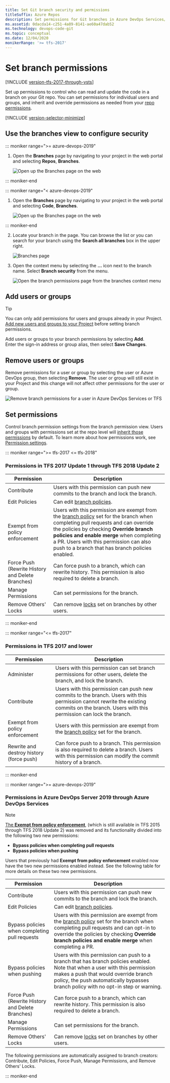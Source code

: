 ```yaml
---
title: Set Git branch security and permissions
titleSuffix: Azure Repos
description: Set permissions for Git branches in Azure DevOps Services/TFS.
ms.assetid: 0dacda14-c251-4a89-8141-ae60a47dab52
ms.technology: devops-code-git 
ms.topic: conceptual
ms.date: 12/04/2020
monikerRange: '>= tfs-2017'
---
```


# Set branch permissions

[!INCLUDE [version-tfs-2017-through-vsts](../../includes/version-tfs-2017-through-vsts.md)]


Set up permissions to control who can read and update the code in a branch on your Git repo.
You can set permissions for individual users and groups, and inherit and override permissions as needed from your [repo permissions](set-git-repository-permissions.md#git-repository).

[!INCLUDE [version-selector-minimize](../../includes/version-selector-minimize.md)]

## Use the branches view to configure security

::: moniker range=">= azure-devops-2019"

1. Open the **Branches** page by navigating to your project in the web portal and selecting **Repos**, **Branches**.

   ![Open up the Branches page on the web](media/branches/branches_nav-new-nav.png)

::: moniker-end

::: moniker range="< azure-devops-2019"

1. Open the **Branches** page by navigating to your project in the web portal and selecting **Code**, **Branches**.

   ![Open up the Branches page on the web](media/branches/branches_nav.png)

::: moniker-end

2. Locate your branch in the page. You can browse the list or you can search for your branch using the **Search all branches** box in the upper right.

   ![Branches page](media/branches/branches-page.png)

3. Open the context menu by selecting the **...** icon next to the branch name. Select **Branch security** from the menu.

   ![Open the branch permissions page from the branches context menu](media/branches/branches_context_menu_permissions.png)

## Add users or groups

> [!TIP]    
> You can only add permissions for users and groups already in your Project. [Add new users and groups to your Project](../../organizations/security/add-users-team-project.md) before setting branch permissions. 

Add users or groups to your branch permissions by selecting **Add**.  
Enter the sign-in address or group alias, then select **Save Changes**.

## Remove users or groups

Remove permissions for a user or group by selecting the user or Azure DevOps group, then selecting **Remove**. 
The user or group will still exist in your Project and this change will not affect other permissions for the user or group.    

![Remove branch permissions for a user in Azure DevOps Services or TFS](media/branches/remove_permissions.png)
 
## Set permissions 

Control branch permission settings from the branch permission view. Users and groups with permissions set at the repo level will
[inherit those permissions](../../organizations/security/about-permissions.md#inheritance) by default. To learn more about how permissions work, see [Permission settings](../../organizations/security/about-permissions.md#permission-settings).

::: moniker range=">= tfs-2017 <= tfs-2018" 

### Permissions in TFS 2017 Update 1 through TFS 2018 Update 2

| Permission | Description |
|------------|-------------|
| Contribute                                       | Users with this permission can push new commits to the branch and lock the branch.                          |
| Edit Policies                                    | Can edit [branch policies](branch-policies.md).                                                                                   |
| Exempt from policy enforcement                   | Users with this permission are exempt from the [branch policy](branch-policies.md) set for the branch when completing pull requests and can override the policies by checking **Override branch policies and enable merge** when completing a PR. Users with this permission can also push to a branch that has branch policies enabled. |
| Force Push (Rewrite History and Delete Branches) | Can force push to a branch, which can rewrite history. This permission is also required to delete a branch. |
| Manage Permissions                               | Can set permissions for the branch.                                                                         |
| Remove Others' Locks                             | Can remove [locks](lock-branches.md) set on branches by other users.                                                            |

::: moniker-end 

::: moniker range="<= tfs-2017" 

### Permissions in TFS 2017 and lower 

| Permission   | Description                                                                                                                                                                                  |
|-----------------------------------------------------------------------|----------------------------------------------------------------------------------------------------------------------------------------------------------------------------------------------|
| Administer                                                            | Users with this permission can set branch permissions for other users, delete the branch, and lock the branch.                                                                               |
| Contribute                                                            | Users with this permission can push new commits to the branch. Users with this permission cannot rewrite the existing commits on the branch. Users with this permission can lock the branch. |
| Exempt from policy enforcement                                        | Users with this permission are exempt from the [branch policy](branch-policies.md) set for the branch.                                                                                                             |
| Rewrite and destroy history (force push)                              | Can force push to a branch. This permission is also required to delete a branch.   Users with this permission can modify the commit history of a branch.    |                                                        

::: moniker-end    

::: moniker range=">= azure-devops-2019" 

### Permissions in Azure DevOps Server 2019 through Azure DevOps Services

>[!NOTE]
>[The **Exempt from policy enforcement**](/azure/devops/release-notes/2018/jul-10-vsts#allow-bypassing-branch-policies-without-giving-up-push-protection), (which is still available in TFS 2015 through TFS 2018 Update 2) was removed and its functionality divided into the following two new permissions:
>
>- **Bypass policies when completing pull requests**
>- **Bypass policies when pushing**
>
>Users that previously had **Exempt from policy enforcement** enabled now have the two new permissions enabled instead. See the following table for more details on these two new permissions.

| Permission  | Description |
|-------------|-------------|
| Contribute                                       | Users with this permission can push new commits to the branch and lock the branch.                          |
| Edit Policies                                    | Can edit [branch policies](branch-policies.md).                                                                                   |
| Bypass policies when completing pull requests    | Users with this permission are exempt from the [branch policy](branch-policies.md) set for the branch when completing pull requests and can opt-in to override the policies by checking **Override branch policies and enable merge** when completing a PR.                            |
| Bypass policies when pushing   | Users with this permission can push to a branch that has branch policies enabled. Note that when a user with this permission makes a push that would override branch policy, the push automatically bypasses branch policy with no opt-in step or warning.  |
| Force Push (Rewrite History and Delete Branches) | Can force push to a branch, which can rewrite history. This permission is also required to delete a branch. |
| Manage Permissions                               | Can set permissions for the branch.                                                                         |
| Remove Others' Locks                             | Can remove [locks](lock-branches.md) set on branches by other users.                                                            |

The following permissions are automatically assigned to branch creators: Contribute, Edit Policies, Force Push, Manage Permissions, and Remove Others' Locks.

::: moniker-end 
